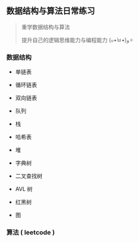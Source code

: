 ## 数据结构与算法日常练习

> 重学数据结构与算法
>
> 提升自己的逻辑思维能力与编程能力  (๑•̀ㅂ•́)و✧

### 数据结构

* 单链表
* 循环链表
* 双向链表

* 队列
* 栈
* 哈希表
* 堆
* 字典树
* 二叉查找树
* AVL 树
* 红黑树
* 图

### 算法 ( leetcode )

